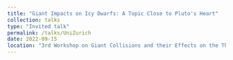 ```yaml
---
title: "Giant Impacts on Icy Dwarfs: A Topic Close to Pluto's Heart"
collection: talks
type: "Invited talk"
permalink: /talks/UniZurich
date: 2022-09-15
location: "3rd Workshop on Giant Collisions and their Effects on the Thermochemical Evolution of Planets 2022, Deutsches Zentrum für Luft und Raumfahrt (DLR), Berlin, Germany"
---
```

